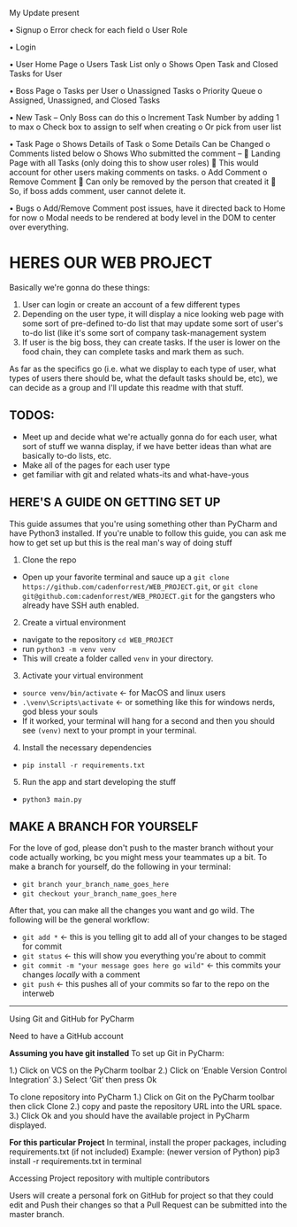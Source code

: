 My Update
present

•	Signup
o	Error check for each field
o	User Role

•	Login

•	User Home Page
o	Users Task List only
o	Shows Open Task and Closed Tasks for User

•	Boss Page
o	Tasks per User
o	Unassigned Tasks
o	Priority Queue
o	Assigned, Unassigned, and Closed Tasks

•	New Task – Only Boss can do this
o	Increment Task Number by adding 1 to max
o	Check box to assign to self when creating
o	Or pick from user list



•	Task Page
o	Shows Details of Task
o	Some Details Can be Changed
o	Comments listed below
o	Shows Who submitted the comment – 
	Landing Page with all Tasks (only doing this to show user roles)
	This would account for other users making comments on tasks.
o	Add Comment
o	Remove Comment
	Can only be removed by the person that created it
	So, if boss adds comment, user cannot delete it.



•	Bugs
o	Add/Remove Comment post issues, have it directed back to Home for now
o	Modal needs to be rendered at body level in the DOM to center over everything. 




# HERES OUR WEB PROJECT

Basically we're gonna do these things: 

1) User can login or create an account of a few different types
2) Depending on the user type, it will display a nice looking web page with some sort of pre-defined to-do list that may update some sort of user's to-do list (like it's some sort of company task-management system
3) If user is the big boss, they can create tasks. If the user is lower on the food chain, they can complete tasks and mark them as such. 

As far as the specifics go (i.e. what we display to each type of user, what types of users there should be, what the default tasks should be, etc), we can decide as a group and I'll update this readme with that stuff. 

## TODOS: 

 - Meet up and decide what we're actually gonna do for each user, what sort of stuff we wanna display, if we have better ideas than what are basically to-do lists, etc. 
 - Make all of the pages for each user type 
 - get familiar with git and related whats-its and what-have-yous 

## HERE'S A GUIDE ON GETTING SET UP 

This guide assumes that you're using something other than PyCharm and have Python3 installed. If you're unable to follow this guide, you can ask me how to get set up but this is the real man's way of doing stuff

1) Clone the repo 

- Open up your favorite terminal and sauce up a `git clone https://github.com/cadenforrest/WEB_PROJECT.git`, or `git clone git@github.com:cadenforrest/WEB_PROJECT.git` for the gangsters who already have SSH auth enabled. 

2) Create a virtual environment 
- navigate to the repository `cd WEB_PROJECT`
- run `python3 -m venv venv`
- This will create a folder called `venv` in your directory. 

3) Activate your virtual environment 
- `source venv/bin/activate` <- for MacOS and linux users
- `.\venv\Scripts\activate` <- or something like this for windows nerds, god bless your souls 
- If it worked, your terminal will hang for a second and then you should see `(venv)` next to your prompt in your terminal. 

4) Install the necessary dependencies 
- `pip install -r requirements.txt`

5) Run the app and start developing the stuff 
- `python3 main.py`

## MAKE A BRANCH FOR YOURSELF 
For the love of god, please don't push to the master branch without your code actually working, bc you might mess your teammates up a bit. 
To make a branch for yourself, do the following in your terminal: 

- `git branch your_branch_name_goes_here`
- `git checkout your_branch_name_goes_here`

After that, you can make all the changes you want and go wild. The following will be the general workflow: 

- `git add *` <- this is you telling git to add all of your changes to be staged for commit
- `git status` <- this will show you everything you're about to commit
- `git commit -m "your message goes here go wild"` <- this commits your changes *locally* with a comment
- `git push` <- this pushes all of your commits so far to the repo on the interweb

------------------------------------------------------------------------------------------------------------------------------------
Using Git and GitHub for PyCharm

Need to have a GitHub account

**Assuming you have git installed**
To set up Git in PyCharm:

1.) Click on VCS on the PyCharm toolbar
2.) Click on ‘Enable Version Control Integration’
3.) Select ‘Git’ then press Ok

To clone repository into PyCharm 
1.) Click on Git on the PyCharm toolbar then click Clone
2.) copy and paste the repository URL into the URL space.
3.) Click Ok and you should have the available project in PyCharm displayed.

**For this particular Project**
In terminal, install the proper packages, including requirements.txt (if not included)
Example: (newer version of Python) pip3 install -r requirements.txt in terminal

Accessing Project repository with multiple contributors

Users will create a personal fork on GitHub for project so that they could edit and Push their changes so that a Pull Request can be submitted into the master branch.
